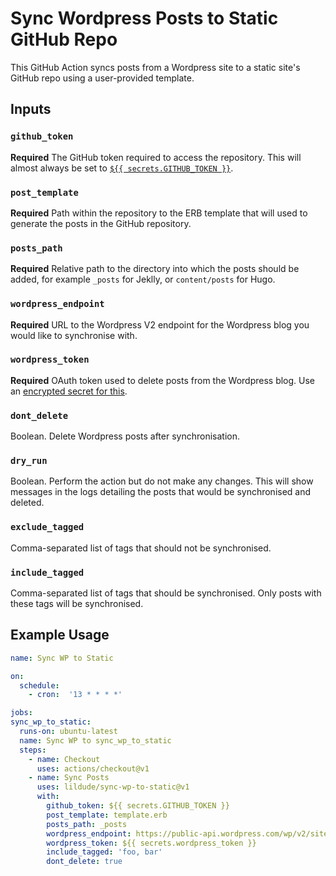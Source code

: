 # Sync Wordpress Posts to Static GitHub Repo

This GitHub Action syncs posts from a Wordpress site to a static site's GitHub repo using a user-provided template.

## Inputs

### `github_token`

**Required** The GitHub token required to access the repository. This will almost always be set to [`${{ secrets.GITHUB_TOKEN }}`](https://help.github.com/en/actions/automating-your-workflow-with-github-actions/authenticating-with-the-github_token#using-the-github_token-in-a-workflow).

### `post_template`

**Required** Path within the repository to the ERB template that will used to generate the posts in the GitHub repository.

### `posts_path`

**Required** Relative path to the directory into which the posts should be added, for example `_posts` for Jeklly, or `content/posts` for Hugo.

### `wordpress_endpoint`

**Required** URL to the Wordpress V2 endpoint for the Wordpress blog you would like to synchronise with.

### `wordpress_token`

**Required** OAuth token used to delete posts from the Wordpress blog. Use an [encrypted secret for this](https://help.github.com/en/actions/automating-your-workflow-with-github-actions/creating-and-using-encrypted-secrets).

### `dont_delete`

Boolean. Delete Wordpress posts after synchronisation.

### `dry_run`

Boolean. Perform the action but do not make any changes. This will show messages in the logs detailing the posts that would be synchronised and deleted.

### `exclude_tagged`

Comma-separated list of tags that should not be synchronised.

### `include_tagged`

Comma-separated list of tags that should be synchronised. Only posts with these tags will be synchronised.


## Example Usage

```yaml
name: Sync WP to Static

on:
  schedule:
    - cron:  '13 * * * *'

jobs:
sync_wp_to_static:
  runs-on: ubuntu-latest
  name: Sync WP to sync_wp_to_static
  steps:
    - name: Checkout
      uses: actions/checkout@v1
    - name: Sync Posts
      uses: lildude/sync-wp-to-static@v1
      with:
        github_token: ${{ secrets.GITHUB_TOKEN }}
        post_template: template.erb
        posts_path: _posts
        wordpress_endpoint: https://public-api.wordpress.com/wp/v2/sites/example.wordpress.com
        wordpress_token: ${{ secrets.wordpress_token }}
        include_tagged: 'foo, bar'
        dont_delete: true
```

